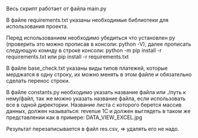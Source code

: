 Весь скрипт работает от файла main.py

В файле requirements.txt указаны необходимые библиотеки 
для использования проекта. 

Перед использованием необходимо убедиться что установлен py 
(проверить это можно прописав в консоли: python -V), далее
прописать следующую комнду в строке консоли:
python -m pip install -r requirements.txt
или
pip install -r requirements.txt

В файле base_check.txt указаны виды типов платежей,
которые мерджатся в одну строку, их можно менять в этом файле
и обязательно сделать перенос строки.

В файле constants.py необходимо указать название файла или ./путь к нему/файл, так же
можно указать название файла, если использовать все в одной директории.
Название листа с которого берется массив данных, должен называться: revenue 1C
и должен выглядеть в таком же представлении как в примере: DATA_VIEW_EXCEL.jpg

Результат перезаписывается в файл res.csv, => удалять его не надо.